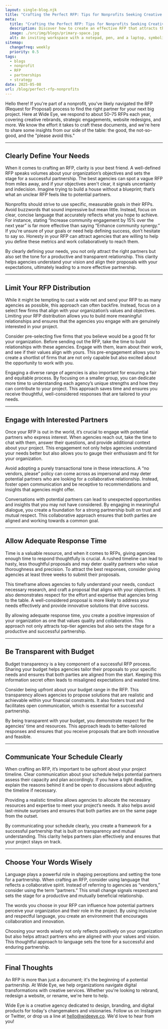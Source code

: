 ```yaml
---
layout: single-blog.njk
title: "Crafting the Perfect RFP: Tips for Nonprofits Seeking Creative Partnerships"
meta:
  title: "Crafting the Perfect RFP: Tips for Nonprofits Seeking Creative Partnerships"
  description: Discover how to create an effective RFP that attracts the right partners and fosters successful collaborations for your nonprofit projects.
  image: ./src/img/blogs/primary-space.jpg
  alt: An inviting workspace with a notepad, pen, and a laptop, symbolizing the thoughtful process of crafting an RFP
sitemap:
  changefreq: weekly  
  priority: 0.5  
tags:
  - blogs
  - nonprofit  
  - RFP  
  - partnerships  
  - strategy  
date: 2025-05-08  
url: /blog/perfect-rfp-nonprofits
---
```


Hello there! If you're part of a nonprofit, you've likely navigated the RFP (Request for Proposal) process to find the right partner for your next big project. Here at Wide Eye, we respond to about 50–75 RFPs each year, covering creative rebrands, strategic engagements, website redesigns, and more. We know the effort it takes to craft these documents, and we're here to share some insights from our side of the table: the good, the not-so-good, and the "please avoid this."

---

## Clearly Define Your Needs

When it comes to crafting an RFP, clarity is your best friend. A well-defined RFP speaks volumes about your organization’s objectives and sets the stage for a successful partnership. The best agencies can spot a vague RFP from miles away, and if your objectives aren't clear, it signals uncertainty and indecision. Imagine trying to build a house without a blueprint; that’s what an unclear RFP feels like to potential partners. 

Nonprofits should strive to use specific, measurable goals in their RFPs. Avoid buzzwords that sound impressive but mean little. Instead, focus on clear, concise language that accurately reflects what you hope to achieve. For instance, stating “Increase community engagement by 15% over the next year” is far more effective than saying “Enhance community synergy.” If you're unsure of your goals or need help defining success, don’t hesitate to say so. Honesty in your RFP can attract agencies that are willing to help you define these metrics and work collaboratively to reach them.

By clearly defining your needs, you not only attract the right partners but also set the tone for a productive and transparent relationship. This clarity helps agencies understand your vision and align their proposals with your expectations, ultimately leading to a more effective partnership.

---

## Limit Your RFP Distribution

While it might be tempting to cast a wide net and send your RFP to as many agencies as possible, this approach can often backfire. Instead, focus on a select few firms that align with your organization’s values and objectives. Limiting your RFP distribution allows you to build more meaningful relationships and ensures that the agencies you engage with are genuinely interested in your project.

Consider pre-selecting five firms that you believe would be a good fit for your organization. Before sending out the RFP, take the time to build relationships with these agencies. Engage with them, learn about their work, and see if their values align with yours. This pre-engagement allows you to create a shortlist of firms that are not only capable but also excited about the opportunity to work with you.

Engaging a diverse range of agencies is also important for ensuring a fair and equitable process. By focusing on a smaller group, you can dedicate more time to understanding each agency’s unique strengths and how they can contribute to your project. This approach saves time and ensures you receive thoughtful, well-considered responses that are tailored to your needs.

---

## Engage with Interested Partners

Once your RFP is out in the world, it’s crucial to engage with potential partners who express interest. When agencies reach out, take the time to chat with them, answer their questions, and provide additional context about your project. This engagement not only helps agencies understand your needs better but also allows you to gauge their enthusiasm and fit for your organization.

Avoid adopting a purely transactional tone in these interactions. A “no vendors, please” policy can come across as impersonal and may deter potential partners who are looking for a collaborative relationship. Instead, foster open communication and be receptive to recommendations and insights that agencies might offer.

Conversations with potential partners can lead to unexpected opportunities and insights that you may not have considered. By engaging in meaningful dialogue, you create a foundation for a strong partnership built on trust and mutual respect. This collaborative approach ensures that both parties are aligned and working towards a common goal.

---

## Allow Adequate Response Time

Time is a valuable resource, and when it comes to RFPs, giving agencies enough time to respond thoughtfully is crucial. A rushed timeline can lead to hasty, less thoughtful proposals and may deter quality partners who value thoroughness and precision. To attract the best responses, consider giving agencies at least three weeks to submit their proposals.

This timeframe allows agencies to fully understand your needs, conduct necessary research, and craft a proposal that aligns with your objectives. It also demonstrates respect for the effort and expertise that agencies bring to the table. A well-considered proposal is more likely to address your needs effectively and provide innovative solutions that drive success.

By allowing adequate response time, you create a positive impression of your organization as one that values quality and collaboration. This approach not only attracts top-tier agencies but also sets the stage for a productive and successful partnership.

---

## Be Transparent with Budget

Budget transparency is a key component of a successful RFP process. Sharing your budget helps agencies tailor their proposals to your specific needs and ensures that both parties are aligned from the start. Keeping this information secret often leads to misaligned expectations and wasted time.

Consider being upfront about your budget range in the RFP. This transparency allows agencies to propose solutions that are realistic and achievable within your financial constraints. It also fosters trust and facilitates open communication, which is essential for a successful partnership.

By being transparent with your budget, you demonstrate respect for the agencies’ time and resources. This approach leads to better-tailored responses and ensures that you receive proposals that are both innovative and feasible.

---

## Communicate Your Schedule Clearly

When crafting an RFP, it’s important to be upfront about your project timeline. Clear communication about your schedule helps potential partners assess their capacity and plan accordingly. If you have a tight deadline, explain the reasons behind it and be open to discussions about adjusting the timeline if necessary.

Providing a realistic timeline allows agencies to allocate the necessary resources and expertise to meet your project’s needs. It also helps avoid last-minute surprises and ensures that both parties are on the same page from the outset.

By communicating your schedule clearly, you create a framework for a successful partnership that is built on transparency and mutual understanding. This clarity helps partners plan effectively and ensures that your project stays on track.

---

## Choose Your Words Wisely

Language plays a powerful role in shaping perceptions and setting the tone for a partnership. When crafting an RFP, consider using language that reflects a collaborative spirit. Instead of referring to agencies as “vendors,” consider using the term “partners.” This small change signals respect and sets the stage for a productive and mutually beneficial relationship.

The words you choose in your RFP can influence how potential partners perceive your organization and their role in the project. By using inclusive and respectful language, you create an environment that encourages collaboration and innovation.

Choosing your words wisely not only reflects positively on your organization but also helps attract partners who are aligned with your values and vision. This thoughtful approach to language sets the tone for a successful and enduring partnership.

---

## Final Thoughts

An RFP is more than just a document; it's the beginning of a potential partnership. At Wide Eye, we help organizations navigate digital transformations with creative services. Whether you're looking to rebrand, redesign a website, or rename, we're here to help.

Wide Eye is a creative agency dedicated to design, branding, and digital products for today's changemakers and visionaries. Follow us on Instagram or Twitter, or drop us a line at hello@wideeye.co. We'd love to hear from you!
